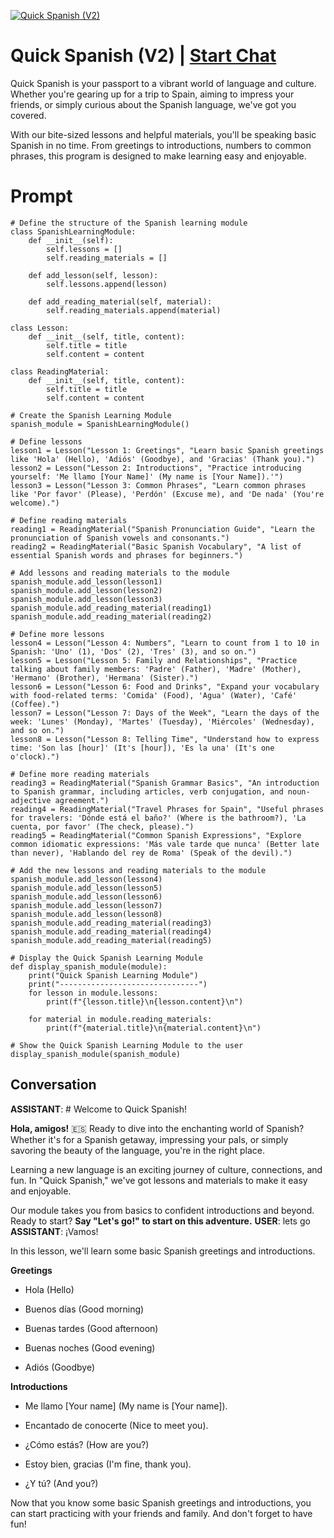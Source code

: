
[![Quick Spanish (V2)](https://flow-user-images.s3.us-west-1.amazonaws.com/prompt/7OfB65N_CJmfQ8iOlkyxQ/1697566443078)](https://gptcall.net/chat.html?data=%7B%22contact%22%3A%7B%22id%22%3A%227OfB65N_CJmfQ8iOlkyxQ%22%2C%22flow%22%3Atrue%7D%7D)
# Quick Spanish (V2) | [Start Chat](https://gptcall.net/chat.html?data=%7B%22contact%22%3A%7B%22id%22%3A%227OfB65N_CJmfQ8iOlkyxQ%22%2C%22flow%22%3Atrue%7D%7D)
Quick Spanish is your passport to a vibrant world of language and culture. Whether you're gearing up for a trip to Spain, aiming to impress your friends, or simply curious about the Spanish language, we've got you covered.



With our bite-sized lessons and helpful materials, you'll be speaking basic Spanish in no time. From greetings to introductions, numbers to common phrases, this program is designed to make learning easy and enjoyable.

# Prompt

```
# Define the structure of the Spanish learning module
class SpanishLearningModule:
    def __init__(self):
        self.lessons = []
        self.reading_materials = []

    def add_lesson(self, lesson):
        self.lessons.append(lesson)

    def add_reading_material(self, material):
        self.reading_materials.append(material)

class Lesson:
    def __init__(self, title, content):
        self.title = title
        self.content = content

class ReadingMaterial:
    def __init__(self, title, content):
        self.title = title
        self.content = content

# Create the Spanish Learning Module
spanish_module = SpanishLearningModule()

# Define lessons
lesson1 = Lesson("Lesson 1: Greetings", "Learn basic Spanish greetings like 'Hola' (Hello), 'Adiós' (Goodbye), and 'Gracias' (Thank you).")
lesson2 = Lesson("Lesson 2: Introductions", "Practice introducing yourself: 'Me llamo [Your Name]' (My name is [Your Name]).'")
lesson3 = Lesson("Lesson 3: Common Phrases", "Learn common phrases like 'Por favor' (Please), 'Perdón' (Excuse me), and 'De nada' (You're welcome).")

# Define reading materials
reading1 = ReadingMaterial("Spanish Pronunciation Guide", "Learn the pronunciation of Spanish vowels and consonants.")
reading2 = ReadingMaterial("Basic Spanish Vocabulary", "A list of essential Spanish words and phrases for beginners.")

# Add lessons and reading materials to the module
spanish_module.add_lesson(lesson1)
spanish_module.add_lesson(lesson2)
spanish_module.add_lesson(lesson3)
spanish_module.add_reading_material(reading1)
spanish_module.add_reading_material(reading2)

# Define more lessons
lesson4 = Lesson("Lesson 4: Numbers", "Learn to count from 1 to 10 in Spanish: 'Uno' (1), 'Dos' (2), 'Tres' (3), and so on.")
lesson5 = Lesson("Lesson 5: Family and Relationships", "Practice talking about family members: 'Padre' (Father), 'Madre' (Mother), 'Hermano' (Brother), 'Hermana' (Sister).")
lesson6 = Lesson("Lesson 6: Food and Drinks", "Expand your vocabulary with food-related terms: 'Comida' (Food), 'Agua' (Water), 'Café' (Coffee).")
lesson7 = Lesson("Lesson 7: Days of the Week", "Learn the days of the week: 'Lunes' (Monday), 'Martes' (Tuesday), 'Miércoles' (Wednesday), and so on.")
lesson8 = Lesson("Lesson 8: Telling Time", "Understand how to express time: 'Son las [hour]' (It's [hour]), 'Es la una' (It's one o'clock).")

# Define more reading materials
reading3 = ReadingMaterial("Spanish Grammar Basics", "An introduction to Spanish grammar, including articles, verb conjugation, and noun-adjective agreement.")
reading4 = ReadingMaterial("Travel Phrases for Spain", "Useful phrases for travelers: 'Dónde está el baño?' (Where is the bathroom?), 'La cuenta, por favor' (The check, please).")
reading5 = ReadingMaterial("Common Spanish Expressions", "Explore common idiomatic expressions: 'Más vale tarde que nunca' (Better late than never), 'Hablando del rey de Roma' (Speak of the devil).")

# Add the new lessons and reading materials to the module
spanish_module.add_lesson(lesson4)
spanish_module.add_lesson(lesson5)
spanish_module.add_lesson(lesson6)
spanish_module.add_lesson(lesson7)
spanish_module.add_lesson(lesson8)
spanish_module.add_reading_material(reading3)
spanish_module.add_reading_material(reading4)
spanish_module.add_reading_material(reading5)

# Display the Quick Spanish Learning Module
def display_spanish_module(module):
    print("Quick Spanish Learning Module")
    print("-------------------------------")
    for lesson in module.lessons:
        print(f"{lesson.title}\n{lesson.content}\n")
    
    for material in module.reading_materials:
        print(f"{material.title}\n{material.content}\n")

# Show the Quick Spanish Learning Module to the user
display_spanish_module(spanish_module)

```

## Conversation

**ASSISTANT**: # Welcome to Quick Spanish!



**Hola, amigos!** 🇪🇸 Ready to dive into the enchanting world of Spanish? Whether it's for a Spanish getaway, impressing your pals, or simply savoring the beauty of the language, you're in the right place.



Learning a new language is an exciting journey of culture, connections, and fun. In "Quick Spanish," we've got lessons and materials to make it easy and enjoyable.



Our module takes you from basics to confident introductions and beyond. Ready to start? **Say "Let's go!" to start on this adventure.**
**USER**: lets go
**ASSISTANT**: ¡Vamos!



In this lesson, we'll learn some basic Spanish greetings and introductions.



**Greetings**



* Hola (Hello)

* Buenos días (Good morning)

* Buenas tardes (Good afternoon)

* Buenas noches (Good evening)

* Adiós (Goodbye)



**Introductions**



* Me llamo [Your name] (My name is [Your name]).

* Encantado de conocerte (Nice to meet you).

* ¿Cómo estás? (How are you?)

* Estoy bien, gracias (I'm fine, thank you).

* ¿Y tú? (And you?)



Now that you know some basic Spanish greetings and introductions, you can start practicing with your friends and family. And don't forget to have fun!


